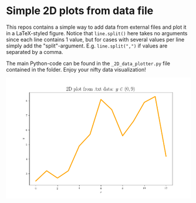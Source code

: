 # Simple 2D plots from data file

This repos contains a simple way to add data from external files and plot it in a LaTeX-styled figure. Notice that `line.split()` here takes no arguments since each line contains 1 value, but for cases with several values per line simply add the "split"-argument. E.g. `line.split(",")` if values are separated by a comma.

The main Python-code can be found in the `_2D_data_plotter.py` file contained in the folder. Enjoy your nifty data visualization!

![Plot Figure](2D_data_plotter/plot.png)
